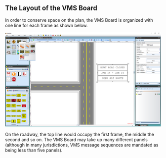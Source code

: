 ## The Layout of the VMS Board

In order to conserve space on the plan, the VMS Board is organized with one line for each frame as shown below.

![The_VMS_Board_on_a_Plan](./assets/The_VMS_Board_on_a_Plan.png)

On the roadway, the top line would occupy the first frame, the middle the second and so on. The VMS Board may take up  many different panels (although in many jurisdictions, VMS message sequences are mandated as being less than five panels).